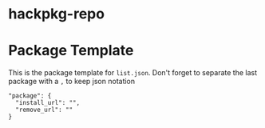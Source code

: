 # hackpkg-repo


# Package Template
This is the package template for `list.json`. Don't forget to separate the last package with a `,` to keep json notation
```
"package": {
  "install_url": "",
  "remove_url": ""
}
```